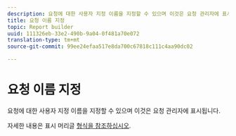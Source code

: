 ```yaml
---
description: 요청에 대한 사용자 지정 이름을 지정할 수 있으며 이것은 요청 관리자에 표시됩니다.
title: 요청 이름 지정
topic: Report builder
uuid: 111326eb-33e2-490b-9a04-0f481a70e072
translation-type: tm+mt
source-git-commit: 99ee24efaa517e8da700c67818c111c4aa90dc02

---
```



# 요청 이름 지정

요청에 대한 사용자 지정 이름을 지정할 수 있으며 이것은 요청 관리자에 표시됩니다.

자세한 내용은 표시 머리글 [형식을 참조하십시오](/help/analyze/report-builder/layout/t-format-display-headers.md).
